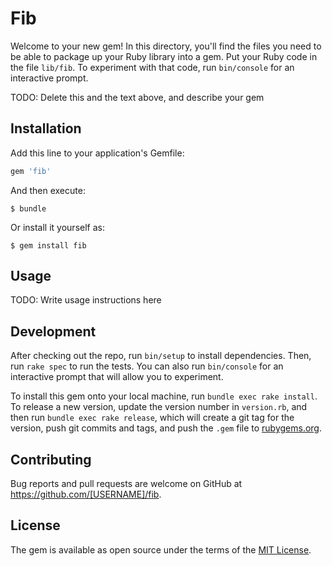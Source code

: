 # Fib

Welcome to your new gem! In this directory, you'll find the files you need to be able to package up your Ruby library into a gem. Put your Ruby code in the file `lib/fib`. To experiment with that code, run `bin/console` for an interactive prompt.

TODO: Delete this and the text above, and describe your gem

## Installation

Add this line to your application's Gemfile:

```ruby
gem 'fib'
```

And then execute:

    $ bundle

Or install it yourself as:

    $ gem install fib

## Usage

TODO: Write usage instructions here

## Development

After checking out the repo, run `bin/setup` to install dependencies. Then, run `rake spec` to run the tests. You can also run `bin/console` for an interactive prompt that will allow you to experiment.

To install this gem onto your local machine, run `bundle exec rake install`. To release a new version, update the version number in `version.rb`, and then run `bundle exec rake release`, which will create a git tag for the version, push git commits and tags, and push the `.gem` file to [rubygems.org](https://rubygems.org).

## Contributing

Bug reports and pull requests are welcome on GitHub at https://github.com/[USERNAME]/fib.

## License

The gem is available as open source under the terms of the [MIT License](https://opensource.org/licenses/MIT).
